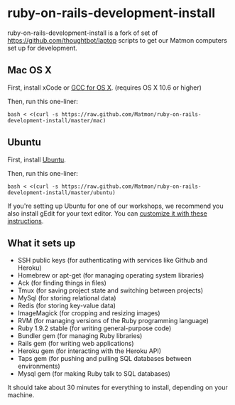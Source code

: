 ruby-on-rails-development-install
======

ruby-on-rails-development-install is a fork of set of https://github.com/thoughtbot/laptop scripts to get our Matmon computers set up for development.

Mac OS X
--------

First, install xCode or [GCC for OS X](https://github.com/kennethreitz/osx-gcc-installer). (requires OS X 10.6 or higher)

Then, run this one-liner:

    bash < <(curl -s https://raw.github.com/Matmon/ruby-on-rails-development-install/master/mac)

Ubuntu
------

First, install [Ubuntu](http://www.ubuntu.com/download).

Then, run this one-liner:

    bash < <(curl -s https://raw.github.com/Matmon/ruby-on-rails-development-install/master/ubuntu)

If you're setting up Ubuntu for one of our workshops, we recommend you also install gEdit for your text editor.
You can [customize it with these instructions](http://blog.sudobits.com/2011/04/02/textmate-for-ubuntu-linux/).

What it sets up
---------------

* SSH public keys (for authenticating with services like Github and Heroku)
* Homebrew or apt-get (for managing operating system libraries)
* Ack (for finding things in files)
* Tmux (for saving project state and switching between projects)
* MySql (for storing relational data)
* Redis (for storing key-value data)
* ImageMagick (for cropping and resizing images)
* RVM (for managing versions of the Ruby programming language)
* Ruby 1.9.2 stable (for writing general-purpose code)
* Bundler gem (for managing Ruby libraries)
* Rails gem (for writing web applications)
* Heroku gem (for interacting with the Heroku API)
* Taps gem (for pushing and pulling SQL databases between environments)
* Mysql gem (for making Ruby talk to SQL databases)

It should take about 30 minutes for everything to install, depending on your machine.
